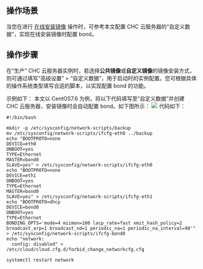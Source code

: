 ## 操作场景
当您在进行 [在线安装镜像](https://cloud.tencent.com/document/product/1448/75935) 操作时，可参考本文配置 CHC 云服务器的“自定义数据”，实现在线安装镜像时配置 bond。


## 操作步骤
在“生产” CHC 云服务器实例时，若选择**公共镜像**或**自定义镜像**的镜像安装方式，则可通过填写“高级设置” > “自定义数据”，用于启动时的实例配置。您可根据具体的操作系统类型填写合适的脚本，以实现配置 bond 的功能。

示例如下：
本文以 CentOS7.6 为例，将以下代码填写至“自定义数据”并创建 CHC 云服务器，安装镜像时会自动配置 bond。如下图所示：
![](https://qcloudimg.tencent-cloud.cn/raw/a0faada792f2969366f354e4445e000b.png)
代码如下：
```
#!/bin/bash

mkdir -p /etc/sysconfig/network-scripts/backup
mv /etc/sysconfig/network-scripts/ifcfg-eth0 ../backup
echo "BOOTPROTO=none
DEVICE=eth0
ONBOOT=yes
TYPE=Ethernet
MASTER=bond0
SLAVE=yes" > /etc/sysconfig/network-scripts/ifcfg-eth0
echo "BOOTPROTO=none
DEVICE=eth1
ONBOOT=yes
TYPE=Ethernet
MASTER=bond0
SLAVE=yes" > /etc/sysconfig/network-scripts/ifcfg-eth1
echo "BOOTPROTO=dhcp
DEVICE=bond0
ONBOOT=yes
TYPE=Ethernet
BONDING_OPTS='mode=4 miimon=100 lacp_rate=fast xmit_hash_policy=2 broadcast_arp=1 broadcast_nd=1 periodic_na=1 periodic_na_interval=90'" > /etc/sysconfig/network-scripts/ifcfg-bond0
echo "network:
  config: disabled" > /etc/cloud/cloud.cfg.d/forbid_change_networkcfg.cfg

systemctl restart network
```
